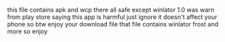 this file contains apk and wcp there all safe except winlator 1.0 was warn from play store saying this app is harmful just ignore it doesn't affect your phone so btw enjoy your download file that file contains winlator frost and more so enjoy
